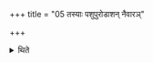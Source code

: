 +++
title = "05 तस्याः पशुपुरोडाशन् नैवारञ्"

+++

<details><summary>थिते</summary>

तस्याः पशुपुरोडाशं नैवारं चतुष्पद्याः सूनाया निर्वपति ५
</details>
